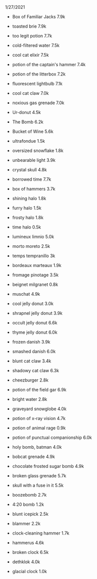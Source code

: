 1/27/2021

* Box of Familiar Jacks 7.9k
* toasted brie 7.9k
* too legit potion 7.7k
* cold-filtered water 7.5k
* cool cat elixir 7.5k
* potion of the captain's hammer 7.4k 
* potion of the litterbox 7.2k
* fluorescent lightbulb 7.1k
* cool cat claw 7.0k
* noxious gas grenade 7.0k

* Ur-donut 4.5k
* The Bomb 6.2k

* Bucket of Wine 5.6k
* ultrafondue 1.5k
* oversized snowflake 1.8k
* unbearable light 3.9k
* crystal skull 4.8k
* borrowed time 7.7k
* box of hammers 3.7k
* shining halo 1.8k
* furry halo 1.5k
* frosty halo 1.8k 
* time halo 0.5k
* lumineux limnio 5.0k
* morto moreto 2.5k
* temps tempranillo 3k
* bordeaux marteaux 1.9k
* fromage pinotage 3.5k
* beignet milgranet 0.8k
* muschat 4.9k
* cool jelly donut 3.0k
* shrapnel jelly donut 3.9k
* occult jelly donut 6.6k
* thyme jelly donut 6.0k
* frozen danish 3.9k
* smashed danish 6.0k

* blunt cat claw 3.4k
* shadowy cat claw 6.3k
* cheezburger 2.8k

* potion of the field gar 6.9k

* bright water 2.8k

* graveyard snowglobe 4.0k


* potion of x-ray vision 4.7k

* potion of animal rage 0.9k
* potion of punctual companionship 6.0k
* holy bomb, batman 4.0k
* bobcat grenade 4.9k 
* chocolate frosted sugar bomb 4.9k
* broken glass grenade 5.7k

* skull with a fuse in it 5.5k
* boozebomb 2.7k
* 4:20 bomb 1.2k
* blunt icepick 2.5k

* blammer 2.2k
* clock-cleaning hammer 1.7k
* hammerus 4.6k
* broken clock 6.5k
* dethklok 4.0k
* glacial clock 1.0k